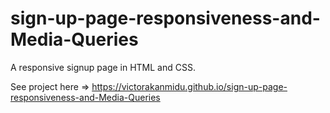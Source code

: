 # sign-up-page-responsiveness-and-Media-Queries

A responsive signup page in HTML and CSS.

See project here => https://victorakanmidu.github.io/sign-up-page-responsiveness-and-Media-Queries
